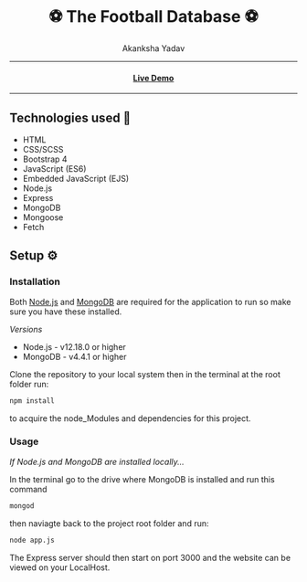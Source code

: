<h1 align="center">⚽ The Football Database ⚽</h1> 

<p align="center">
  Akanksha Yadav
</p>

<hr>
<h4 align="center"><a  href="https://intense-depths-50398.herokuapp.com/">Live Demo</a></h4>
<hr>

<!-- ## Overview 📖
The Football Database is a web application created using Node.js/Express. Users can search for any football team or player and a fetch request is made to [The Sports DB API](https://www.thesportsdb.com/api.php) to give back information. An authentication system was also created with the help of [Passport.js](http://www.passportjs.org/) which allows users to login and add favourites which appears on the home page. -->

## Technologies used 👨

* HTML
* CSS/SCSS
* Bootstrap 4
* JavaScript (ES6)
* Embedded JavaScript (EJS)
* Node.js
* Express
* MongoDB
* Mongoose
* Fetch


<!-- ## Visuals 🎬
<p>Add any team or player to your favourites:</p>
<img src="./Readme/Gifs/AddingFavourites.gif" width="auto" />

<p>Register, login and logout:</p>
<img src="./Readme/Gifs/Authentication.gif" width="auto" />

<p>Search across the app to find anything or anyone:</p>
<img src="./Readme/Gifs/Searching.gif" width="auto" /> -->


## Setup ⚙️

### Installation

Both [Node.js](https://nodejs.org/en/download/) and [MongoDB](https://www.mongodb.com/try/download/community) are required for the application to run so make sure you have these installed. 

*Versions*

* Node.js - v12.18.0 or higher
* MongoDB - v4.4.1 or higher

Clone the repository to your local system then in the terminal at the root folder run: 
```bash
npm install
```
to acquire the node_Modules and dependencies for this project.

### Usage

*If Node.js and MongoDB are installed locally...*

In the terminal go to the drive where MongoDB is installed and run this command
```bash
mongod
```
then naviagte back to the project root folder and run:
```bash
node app.js
```

The Express server should then start on port 3000 and the website can be viewed on your LocalHost.
